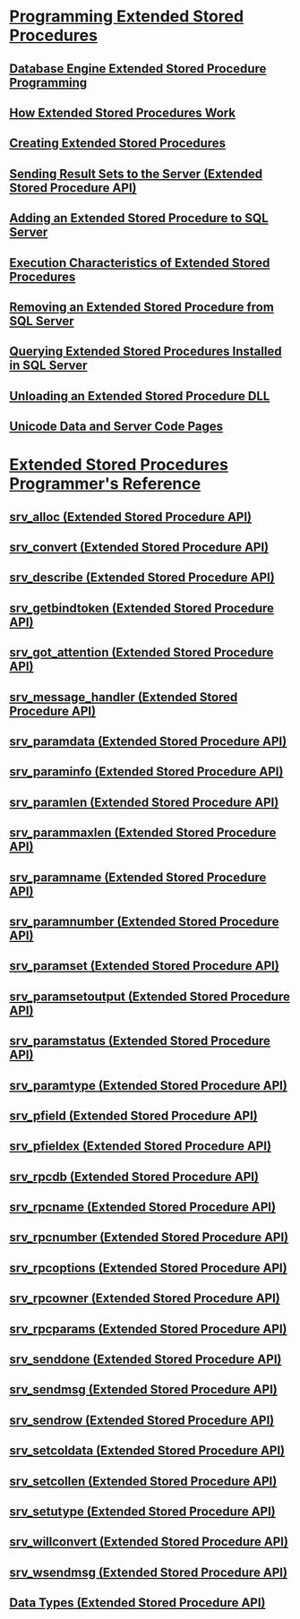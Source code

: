 # [Programming Extended Stored Procedures](database-engine-extended-stored-procedures-programming.md)
## [Database Engine Extended Stored Procedure Programming](../database-engine-extended-stored-procedure-programming.md)
## [How Extended Stored Procedures Work](how-extended-stored-procedures-work.md)
## [Creating Extended Stored Procedures](creating-extended-stored-procedures.md)
## [Sending Result Sets to the Server (Extended Stored Procedure API)](sending-result-sets-to-the-server-extended-stored-procedure-api.md)
## [Adding an Extended Stored Procedure to SQL Server](adding-an-extended-stored-procedure-to-sql-server.md)
## [Execution Characteristics of Extended Stored Procedures](execution-characteristics-of-extended-stored-procedures.md)
## [Removing an Extended Stored Procedure from SQL Server](removing-an-extended-stored-procedure-from-sql-server.md)
## [Querying Extended Stored Procedures Installed in SQL Server](querying-extended-stored-procedures-installed-in-sql-server.md)
## [Unloading an Extended Stored Procedure DLL](unloading-an-extended-stored-procedure-dll.md)
## [Unicode Data and Server Code Pages](unicode-data-and-server-code-pages.md)
# [Extended Stored Procedures Programmer's Reference](../extended-stored-procedures-reference/database-engine-extended-stored-procedures-reference.md)
## [srv_alloc (Extended Stored Procedure API)](../extended-stored-procedures-reference/srv-alloc-extended-stored-procedure-api.md)
## [srv_convert (Extended Stored Procedure API)](../extended-stored-procedures-reference/srv-convert-extended-stored-procedure-api.md)
## [srv_describe (Extended Stored Procedure API)](../extended-stored-procedures-reference/srv-describe-extended-stored-procedure-api.md)
## [srv_getbindtoken (Extended Stored Procedure API)](../extended-stored-procedures-reference/srv-getbindtoken-extended-stored-procedure-api.md)
## [srv_got_attention (Extended Stored Procedure API)](../extended-stored-procedures-reference/srv-got-attention-extended-stored-procedure-api.md)
## [srv_message_handler (Extended Stored Procedure API)](../extended-stored-procedures-reference/srv-message-handler-extended-stored-procedure-api.md)
## [srv_paramdata (Extended Stored Procedure API)](../extended-stored-procedures-reference/srv-paramdata-extended-stored-procedure-api.md)
## [srv_paraminfo (Extended Stored Procedure API)](../extended-stored-procedures-reference/srv-paraminfo-extended-stored-procedure-api.md)
## [srv_paramlen (Extended Stored Procedure API)](../extended-stored-procedures-reference/srv-paramlen-extended-stored-procedure-api.md)
## [srv_parammaxlen (Extended Stored Procedure API)](../extended-stored-procedures-reference/srv-parammaxlen-extended-stored-procedure-api.md)
## [srv_paramname (Extended Stored Procedure API)](../extended-stored-procedures-reference/srv-paramname-extended-stored-procedure-api.md)
## [srv_paramnumber (Extended Stored Procedure API)](../extended-stored-procedures-reference/srv-paramnumber-extended-stored-procedure-api.md)
## [srv_paramset (Extended Stored Procedure API)](../extended-stored-procedures-reference/srv-paramset-extended-stored-procedure-api.md)
## [srv_paramsetoutput (Extended Stored Procedure API)](../extended-stored-procedures-reference/srv-paramsetoutput-extended-stored-procedure-api.md)
## [srv_paramstatus (Extended Stored Procedure API)](../extended-stored-procedures-reference/srv-paramstatus-extended-stored-procedure-api.md)
## [srv_paramtype (Extended Stored Procedure API)](../extended-stored-procedures-reference/srv-paramtype-extended-stored-procedure-api.md)
## [srv_pfield (Extended Stored Procedure API)](../extended-stored-procedures-reference/srv-pfield-extended-stored-procedure-api.md)
## [srv_pfieldex (Extended Stored Procedure API)](../extended-stored-procedures-reference/srv-pfieldex-extended-stored-procedure-api.md)
## [srv_rpcdb (Extended Stored Procedure API)](../extended-stored-procedures-reference/srv-rpcdb-extended-stored-procedure-api.md)
## [srv_rpcname (Extended Stored Procedure API)](../extended-stored-procedures-reference/srv-rpcname-extended-stored-procedure-api.md)
## [srv_rpcnumber (Extended Stored Procedure API)](../extended-stored-procedures-reference/srv-rpcnumber-extended-stored-procedure-api.md)
## [srv_rpcoptions (Extended Stored Procedure API)](../extended-stored-procedures-reference/srv-rpcoptions-extended-stored-procedure-api.md)
## [srv_rpcowner (Extended Stored Procedure API)](../extended-stored-procedures-reference/srv-rpcowner-extended-stored-procedure-api.md)
## [srv_rpcparams (Extended Stored Procedure API)](../extended-stored-procedures-reference/srv-rpcparams-extended-stored-procedure-api.md)
## [srv_senddone (Extended Stored Procedure API)](../extended-stored-procedures-reference/srv-senddone-extended-stored-procedure-api.md)
## [srv_sendmsg (Extended Stored Procedure API)](../extended-stored-procedures-reference/srv-sendmsg-extended-stored-procedure-api.md)
## [srv_sendrow (Extended Stored Procedure API)](../extended-stored-procedures-reference/srv-sendrow-extended-stored-procedure-api.md)
## [srv_setcoldata (Extended Stored Procedure API)](../extended-stored-procedures-reference/srv-setcoldata-extended-stored-procedure-api.md)
## [srv_setcollen (Extended Stored Procedure API)](../extended-stored-procedures-reference/srv-setcollen-extended-stored-procedure-api.md)
## [srv_setutype (Extended Stored Procedure API)](../extended-stored-procedures-reference/srv-setutype-extended-stored-procedure-api.md)
## [srv_willconvert (Extended Stored Procedure API)](../extended-stored-procedures-reference/srv-willconvert-extended-stored-procedure-api.md)
## [srv_wsendmsg (Extended Stored Procedure API)](../extended-stored-procedures-reference/srv-wsendmsg-extended-stored-procedure-api.md)
## [Data Types (Extended Stored Procedure API)](../extended-stored-procedures-reference/data-types-extended-stored-procedure-api.md)
